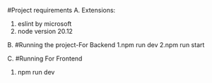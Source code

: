 #Project requirements
A. Extensions:

1. eslint by microsoft
2. node version 20.12

B. #Running the project-For Backend
1.npm run dev
2.npm run start

C. #Running For Frontend

1.  npm run dev
